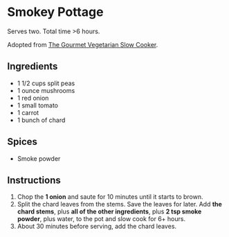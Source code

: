 # Smokey Pottage

Serves two. Total time >6 hours.

Adopted from [The Gourmet Vegetarian Slow Cooker](https://www.amazon.com/Gourmet-Vegetarian-Slow-Cooker-Sophisticated/dp/158008074X).

## Ingredients

- 1 1/2 cups split peas
- 1 ounce mushrooms
- 1 red onion
- 1 small tomato
- 1 carrot
- 1 bunch of chard

## Spices

- Smoke powder

## Instructions

1. Chop the **1 onion** and saute for 10 minutes until it starts to brown.
2. Split the chard leaves from the stems. Save the leaves for later. Add **the
   chard stems**, plus **all of the other ingredients**, plus **2 tsp smoke
   powder**, plus water, to the pot and slow cook for 6+ hours.
3. About 30 minutes before serving, add the chard leaves.
